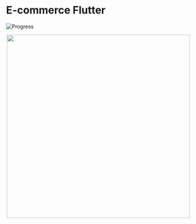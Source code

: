 # E-commerce Flutter

![Progress](https://github.com/Wery-wer/E-Commerce_Flutter/blob/main/assets/44234831/e7b58e90-7de7-4e1c-8c56-9413c246a548.gif)

<p align="center">
  <img src="https://github.com/Wery-wer/E-Commerce_Flutter/blob/main/assets/44234831/e7b58e90-7de7-4e1c-8c56-9413c246a548.gif" width="500" height="500">
</p>

